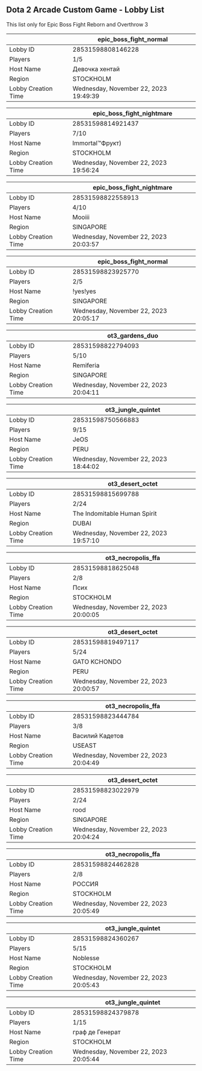 ## Dota 2 Arcade Custom Game - Lobby List

This list only for Epic Boss Fight Reborn and Overthrow 3

|  | epic_boss_fight_normal |
| ------ | ------ |
| Lobby ID | 28531598808146228 |
| Players | 1/5 |
| Host Name | Девочка хентай |
| Region | STOCKHOLM |
| Lobby Creation Time | Wednesday, November 22, 2023 19:49:39 |


|  | epic_boss_fight_nightmare |
| ------ | ------ |
| Lobby ID | 28531598814921437 |
| Players | 7/10 |
| Host Name | Immortal™Фрукт) |
| Region | STOCKHOLM |
| Lobby Creation Time | Wednesday, November 22, 2023 19:56:24 |


|  | epic_boss_fight_nightmare |
| ------ | ------ |
| Lobby ID | 28531598822558913 |
| Players | 4/10 |
| Host Name | Mooiii |
| Region | SINGAPORE |
| Lobby Creation Time | Wednesday, November 22, 2023 20:03:57 |


|  | epic_boss_fight_normal |
| ------ | ------ |
| Lobby ID | 28531598823925770 |
| Players | 2/5 |
| Host Name | !yes!yes |
| Region | SINGAPORE |
| Lobby Creation Time | Wednesday, November 22, 2023 20:05:17 |


|  | ot3_gardens_duo |
| ------ | ------ |
| Lobby ID | 28531598822794093 |
| Players | 5/10 |
| Host Name | Remiferia |
| Region | SINGAPORE |
| Lobby Creation Time | Wednesday, November 22, 2023 20:04:11 |


|  | ot3_jungle_quintet |
| ------ | ------ |
| Lobby ID | 28531598750566883 |
| Players | 9/15 |
| Host Name | JeOS |
| Region | PERU |
| Lobby Creation Time | Wednesday, November 22, 2023 18:44:02 |


|  | ot3_desert_octet |
| ------ | ------ |
| Lobby ID | 28531598815699788 |
| Players | 2/24 |
| Host Name | The Indomitable Human Spirit |
| Region | DUBAI |
| Lobby Creation Time | Wednesday, November 22, 2023 19:57:10 |


|  | ot3_necropolis_ffa |
| ------ | ------ |
| Lobby ID | 28531598818625048 |
| Players | 2/8 |
| Host Name | Псих |
| Region | STOCKHOLM |
| Lobby Creation Time | Wednesday, November 22, 2023 20:00:05 |


|  | ot3_desert_octet |
| ------ | ------ |
| Lobby ID | 28531598819497117 |
| Players | 5/24 |
| Host Name | GATO KCHONDO |
| Region | PERU |
| Lobby Creation Time | Wednesday, November 22, 2023 20:00:57 |


|  | ot3_necropolis_ffa |
| ------ | ------ |
| Lobby ID | 28531598823444784 |
| Players | 3/8 |
| Host Name | Василий Кадетов |
| Region | USEAST |
| Lobby Creation Time | Wednesday, November 22, 2023 20:04:49 |


|  | ot3_desert_octet |
| ------ | ------ |
| Lobby ID | 28531598823022979 |
| Players | 2/24 |
| Host Name | rood |
| Region | SINGAPORE |
| Lobby Creation Time | Wednesday, November 22, 2023 20:04:24 |


|  | ot3_necropolis_ffa |
| ------ | ------ |
| Lobby ID | 28531598824462828 |
| Players | 2/8 |
| Host Name | РОССИЯ |
| Region | STOCKHOLM |
| Lobby Creation Time | Wednesday, November 22, 2023 20:05:49 |


|  | ot3_jungle_quintet |
| ------ | ------ |
| Lobby ID | 28531598824360267 |
| Players | 5/15 |
| Host Name | Noblesse |
| Region | STOCKHOLM |
| Lobby Creation Time | Wednesday, November 22, 2023 20:05:43 |


|  | ot3_jungle_quintet |
| ------ | ------ |
| Lobby ID | 28531598824379878 |
| Players | 1/15 |
| Host Name | граф де Генерат |
| Region | STOCKHOLM |
| Lobby Creation Time | Wednesday, November 22, 2023 20:05:44 |


